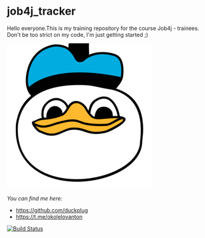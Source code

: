 # job4j_tracker
Hello everyone.This is my training repository for the course Job4j - trainees.
Don't be too strict on my code, I'm just getting started ;)

![Profile Image](https://github.com/duckplug/job4j_tracker/blob/master/images/80398913.png)

*You can find me here:*
* https://github.com/duckplug
* https://t.me/okolelovanton


[![Build Status](https://travis-ci.com/duckplug/job4j_tracker.svg?branch=master)](https://travis-ci.com/duckplug/job4j_tracker)
